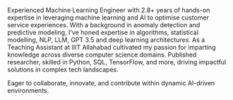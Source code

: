 Experienced Machine Learning Engineer with 2.8+ years of hands-on expertise in leveraging machine learning and AI to optimise customer service experiences. With a background in anomaly detection and predictive modeling, I've honed expertise in algorithms, statistical modelling, NLP, LLM, GPT 3.5 and deep learning architectures. As a Teaching Assistant at IIIT Allahabad cultivated my passion for imparting knowledge across diverse computer science domains. Published researcher, skilled in Python, SQL, TensorFlow, and more, driving impactful solutions in complex tech landscapes. 

Eager to collaborate, innovate, and contribute within dynamic AI-driven environments.
